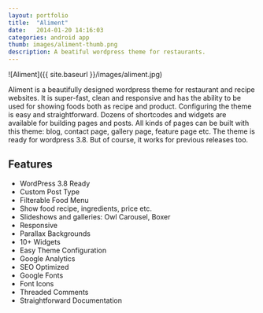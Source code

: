 ```yaml
---
layout: portfolio
title:  "Aliment"
date:   2014-01-20 14:16:03
categories: android app
thumb: images/aliment-thumb.png
description: A beatiful wordpress theme for restaurants.
---
```


![Aliment]({{ site.baseurl }}/images/aliment.jpg)

Aliment is a beautifully designed wordpress theme for restaurant and recipe websites. It is super-fast, clean and responsive and has the ability to be used for showing foods both as recipe and product. Configuring the theme is easy and straightforward. Dozens of shortcodes and widgets are available for building pages and posts. All kinds of pages can be built with this theme: blog, contact page, gallery page, feature page etc. The theme is ready for wordpress 3.8. But of course, it works for previous releases too.

Features
---
* WordPress 3.8 Ready
* Custom Post Type
* Filterable Food Menu
* Show food recipe, ingredients, price etc.
* Slideshows and galleries: Owl Carousel, Boxer
* Responsive
* Parallax Backgrounds
* 10+ Widgets
* Easy Theme Configuration
* Google Analytics
* SEO Optimized
* Google Fonts
* Font Icons
* Threaded Comments
* Straightforward Documentation
